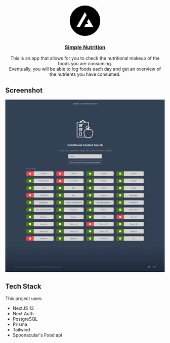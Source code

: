 <p align="center">
  <a href="https://simple-nutrition.vercel.app/">
    <img src="/public/logo.png" height="96">
    <h3 align="center">Simple Nutrition</h3>
  </a>
</p>

<p align="center">
This is an app that allows for you to check the nutritional makeup of the foods you are consuming.
<br/>
Eventually, you will be able to log foods each day and get an overview of the nutrients you have consumed.</p>

## Screenshot

![Alt text](app/opengraph-image.png)

## Tech Stack

This project uses:

- NextJS 13
- Next Auth
- PostgreSQL
- Prisma
- Tailwind
- Spoonacular's Food api
